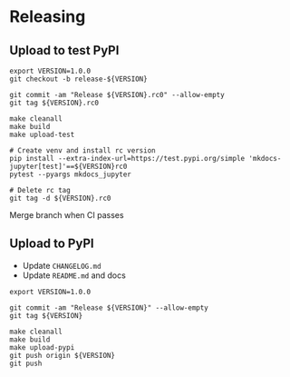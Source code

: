 # Releasing

## Upload to test PyPI

```
export VERSION=1.0.0
git checkout -b release-${VERSION}

git commit -am "Release ${VERSION}.rc0" --allow-empty
git tag ${VERSION}.rc0

make cleanall
make build
make upload-test

# Create venv and install rc version
pip install --extra-index-url=https://test.pypi.org/simple 'mkdocs-jupyter[test]'==${VERSION}rc0
pytest --pyargs mkdocs_jupyter

# Delete rc tag
git tag -d ${VERSION}.rc0
```

Merge branch when CI passes

## Upload to PyPI

- Update `CHANGELOG.md`
- Update `README.md` and docs

```
export VERSION=1.0.0

git commit -am "Release ${VERSION}" --allow-empty
git tag ${VERSION}

make cleanall
make build
make upload-pypi
git push origin ${VERSION}
git push
```
